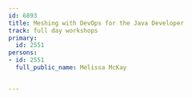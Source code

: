 ---
id: 6893
title: Meshing with DevOps for the Java Developer
track: full day workshops
primary:
  id: 2551
persons:
- id: 2551
  full_public_name: Melissa McKay

---
